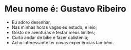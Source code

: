 # Meu nome é: Gustavo Ribeiro 
- Eu adoro desenhar,
- Nas minhas horas vagas eu estudo, e leio;
- Gosto de aventuras e testar meus limites;
- Curto andar de bike e fazer calistenia;
- Acho interessante ter novas experiências também.
